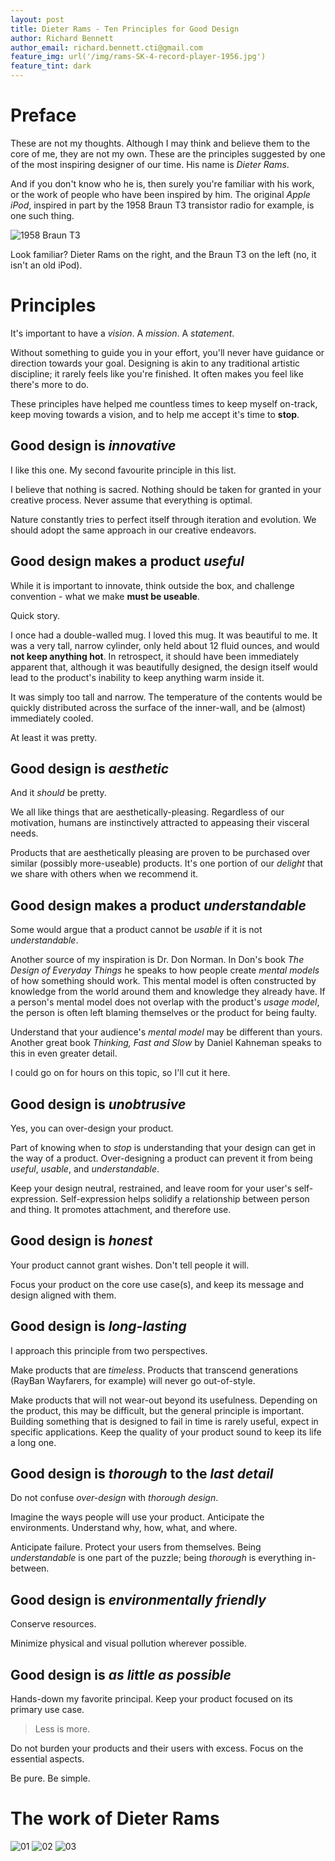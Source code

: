 ```yaml
---
layout: post
title: Dieter Rams - Ten Principles for Good Design
author: Richard Bennett
author_email: richard.bennett.cti@gmail.com
feature_img: url('/img/rams-SK-4-record-player-1956.jpg')
feature_tint: dark
---
```


# Preface

These are not my thoughts.  Although I may think and believe them to the core of me, they are not my own.  These are the principles suggested by one of the most inspiring designer of our time.  His name is _Dieter Rams_.

And if you don't know who he is, then surely you're familiar with his work, or the work of people who have been inspired by him.  The original _Apple iPod_, inspired in part by the 1958 Braun T3 transistor radio for example, is one such thing.

![1958 Braun T3](http://cti.io/img/rams-1958BraunT3.jpg "1958 Braun T3")

Look familiar?  Dieter Rams on the right, and the Braun T3 on the left (no, it isn't an old iPod).

# Principles  

It's important to have a _vision_.  A _mission_.  A _statement_. 

Without something to guide you in your effort, you'll never have guidance or direction towards your goal.  Designing is akin to any traditional artistic discipline; it rarely feels like you're finished.  It often makes you feel like there's more to do.

These principles have helped me countless times to keep myself on-track, keep moving towards a vision, and to help me accept it's time to **stop**.

## Good design is _innovative_

I like this one.  My second favourite principle in this list.

I believe that nothing is sacred.  Nothing should be taken for granted in your creative process.  Never assume that everything is optimal.

Nature constantly tries to perfect itself through iteration and evolution.  We should adopt the same approach in our creative endeavors.

## Good design makes a product _useful_

While it is important to innovate, think outside the box, and challenge convention - what we make **must be useable**.

Quick story.

I once had a double-walled mug.  I loved this mug.  It was beautiful to me.  It was a very tall, narrow cylinder, only held about 12 fluid ounces, and would **not keep anything hot**.  In retrospect, it should have been immediately apparent that, although it was beautifully designed, the design itself would lead to the product's inability to keep anything warm inside it.

It was simply too tall and narrow.  The temperature of the contents would be quickly distributed across the surface of the inner-wall, and be (almost) immediately cooled.

At least it was pretty.

## Good design is _aesthetic_

And it _should_ be pretty.

We all like things that are aesthetically-pleasing.  Regardless of our motivation, humans are instinctively attracted to appeasing their visceral needs.

Products that are aesthetically pleasing are proven to be purchased over similar (possibly more-useable) products.  It's one portion of our _delight_ that we share with others when we recommend it.

## Good design makes a product _understandable_

Some would argue that a product cannot be _usable_ if it is not _understandable_.

Another source of my inspiration is Dr. Don Norman. In Don's book _The Design of Everyday Things_ he speaks to how people create _mental models_ of how something should work.  This mental model is often constructed by knowledge from the world around them and knowledge they already have.  If a person's mental model does not overlap with the product's _usage model_, the person is often left blaming themselves or the product for being faulty.

Understand that your audience's _mental model_ may be different than yours.  Another great book _Thinking, Fast and Slow_ by Daniel Kahneman speaks to this in even greater detail.

I could go on for hours on this topic, so I'll cut it here.

## Good design is _unobtrusive_

Yes, you can over-design your product.

Part of knowing when to _stop_ is understanding that your design can get in the way of a product.  Over-designing a product can prevent it from being _useful_, _usable_, and _understandable_.

Keep your design neutral, restrained, and leave room for your user's self-expression.  Self-expression helps solidify a relationship between person and thing.  It promotes attachment, and therefore use. 

## Good design is _honest_

Your product cannot grant wishes.  Don't tell people it will.

Focus your product on the core use case(s), and keep its message and design aligned with them.

## Good design is _long-lasting_

I approach this principle from two perspectives.

Make products that are _timeless_.  Products that transcend generations (RayBan Wayfarers, for example) will never go out-of-style.

Make products that will not wear-out beyond its usefulness.  Depending on the product, this may be difficult, but the general principle is important.  Building something that is designed to fail in time is rarely useful, expect in specific applications.   Keep the quality of your product sound to keep its life a long one.

## Good design is _thorough_ to the _last detail_

Do not confuse _over-design_ with _thorough design_.

Imagine the ways people will use your product.  Anticipate the environments.  Understand why, how, what, and where.

Anticipate failure.  Protect your users from themselves.  Being _understandable_ is one part of the puzzle; being _thorough_ is everything in-between.

## Good design is _environmentally friendly_

Conserve resources.  

Minimize physical and visual pollution wherever possible.

## Good design is _as little as possible_

Hands-down my favorite principal.  Keep your product focused on its primary use case.

> Less is more.

Do not burden your products and their users with excess.  Focus on the essential aspects.

Be pure.  Be simple.


# The work of **Dieter Rams**

![01](http://cti.io/img/rams-01.jpg "Braun SK 4 Phonosuper (1956)")
![02](http://cti.io/img/rams-02.jpg "Braun ABR 21 Signal Radio (1978)")
![03](http://cti.io/img/rams-03.jpg "Braun KF 20 Aromaster (1972)")


